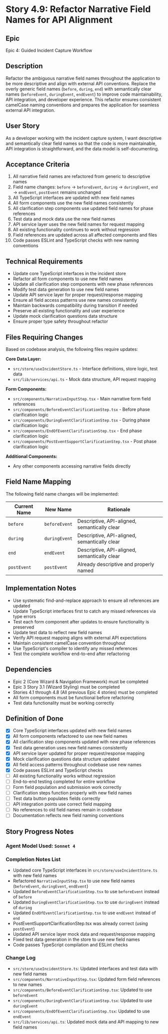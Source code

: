 # Story 4.9: Refactor Narrative Field Names for API Alignment

## Epic
Epic 4: Guided Incident Capture Workflow

## Description
Refactor the ambiguous narrative field names throughout the application to be more descriptive and align with external API conventions. Replace the overly generic field names (`before`, `during`, `end`) with semantically clear names (`beforeEvent`, `duringEvent`, `endEvent`) to improve code maintainability, API integration, and developer experience. This refactor ensures consistent camelCase naming conventions and prepares the application for seamless external API integration.

## User Story
As a developer working with the incident capture system, I want descriptive and semantically clear field names so that the code is more maintainable, API integration is straightforward, and the data model is self-documenting.

## Acceptance Criteria
1. All narrative field names are refactored from generic to descriptive names
2. Field name changes: `before` → `beforeEvent`, `during` → `duringEvent`, `end` → `endEvent`, `postEvent` remains unchanged
3. All TypeScript interfaces are updated with new field names
4. All form components use the new field names consistently
5. All clarification step components use updated field names for phase references
6. Test data and mock data use the new field names
7. API service layer uses the new field names for request mapping
8. All existing functionality continues to work without regression
9. Field references are updated across all affected components and files
10. Code passes ESLint and TypeScript checks with new naming conventions

## Technical Requirements
- Update core TypeScript interfaces in the incident store
- Refactor all form components to use new field names
- Update all clarification step components with new phase references
- Modify test data generation to use new field names
- Update API service layer for proper request/response mapping
- Ensure all field access patterns use new names consistently
- Maintain backwards compatibility during transition if needed
- Preserve all existing functionality and user experience
- Update mock clarification questions data structure
- Ensure proper type safety throughout refactor

## Files Requiring Changes
Based on codebase analysis, the following files require updates:

**Core Data Layer:**
- `src/store/useIncidentStore.ts` - Interface definitions, store logic, test data
- `src/lib/services/api.ts` - Mock data structure, API request mapping

**Form Components:**
- `src/components/NarrativeInputStep.tsx` - Main narrative form field references
- `src/components/BeforeEventClarificationStep.tsx` - Before phase clarification logic
- `src/components/DuringEventClarificationStep.tsx` - During phase clarification logic
- `src/components/EndOfEventClarificationStep.tsx` - End phase clarification logic
- `src/components/PostEventSupportClarificationStep.tsx` - Post phase clarification logic

**Additional Components:**
- Any other components accessing narrative fields directly

## Field Name Mapping
The following field name changes will be implemented:

| Current Name | New Name | Rationale |
|---|---|---|
| `before` | `beforeEvent` | Descriptive, API-aligned, semantically clear |
| `during` | `duringEvent` | Descriptive, API-aligned, semantically clear |
| `end` | `endEvent` | Descriptive, API-aligned, semantically clear |
| `postEvent` | `postEvent` | Already descriptive and properly named |

## Implementation Notes
- Use systematic find-and-replace approach to ensure all references are updated
- Update TypeScript interfaces first to catch any missed references via type errors
- Test each form component after updates to ensure functionality is preserved
- Update test data to reflect new field names
- Verify API request mapping aligns with external API expectations
- Maintain consistent camelCase convention throughout
- Use TypeScript's compiler to identify any missed references
- Test the complete workflow end-to-end after refactoring

## Dependencies
- Epic 2 (Core Wizard & Navigation Framework) must be completed
- Epic 3 Story 3.1 (Wizard Styling) must be completed  
- Stories 4.1 through 4.8 (All previous Epic 4 stories) must be completed
- All form components must be functional before refactoring
- Test data functionality must be working correctly

## Definition of Done
- [x] Core TypeScript interfaces updated with new field names
- [x] All form components refactored to use new field names
- [x] All clarification step components updated with new phase references
- [x] Test data generation uses new field names consistently
- [x] API service layer updated for proper request/response mapping
- [x] Mock clarification questions data structure updated
- [x] All field access patterns throughout codebase use new names
- [x] Code passes ESLint and TypeScript checks
- [ ] All existing functionality works without regression
- [ ] End-to-end testing completed for entire workflow
- [ ] Form field population and submission work correctly
- [ ] Clarification steps function properly with new field names
- [ ] Test data button populates fields correctly
- [ ] API integration points use correct field mapping
- [ ] No references to old field names remain in codebase
- [ ] Documentation reflects new field naming conventions

## Story Progress Notes

### Agent Model Used: `Sonnet 4`

### Completion Notes List
- Updated core TypeScript interfaces in `src/store/useIncidentStore.ts` with new field names
- Refactored `NarrativeInputStep.tsx` to use new field names (`beforeEvent`, `duringEvent`, `endEvent`)
- Updated `BeforeEventClarificationStep.tsx` to use `beforeEvent` instead of `before`
- Updated `DuringEventClarificationStep.tsx` to use `duringEvent` instead of `during`
- Updated `EndOfEventClarificationStep.tsx` to use `endEvent` instead of `end`
- PostEventSupportClarificationStep.tsx was already correct (using `postEvent`)
- Updated API service layer mock data and request/response mapping
- Fixed test data generation in the store to use new field names
- Code passes TypeScript compilation and ESLint checks

### Change Log
- `src/store/useIncidentStore.ts`: Updated interfaces and test data with new field names
- `src/components/NarrativeInputStep.tsx`: Updated form field references to new names
- `src/components/BeforeEventClarificationStep.tsx`: Updated to use `beforeEvent` 
- `src/components/DuringEventClarificationStep.tsx`: Updated to use `duringEvent`
- `src/components/EndOfEventClarificationStep.tsx`: Updated to use `endEvent`
- `src/lib/services/api.ts`: Updated mock data and API mapping to new field names